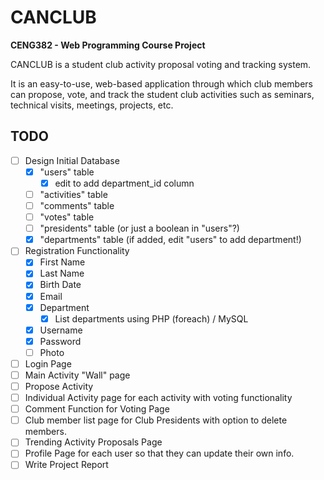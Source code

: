 # CANCLUB
**CENG382 - Web Programming Course Project**

CANCLUB is a student club activity proposal voting and tracking system.

It is an easy-to-use, web-based application through which club members can propose, vote, and track the student club activities such as seminars, technical visits, meetings, projects, etc.

## TODO

- [ ] Design Initial Database
  - [x] "users" table
    - [x] edit to add department_id column
  - [ ] "activities" table
  - [ ] "comments" table
  - [ ] "votes" table
  - [ ] "presidents" table (or just a boolean in "users"?)
  - [x] "departments" table (if added, edit "users" to add department!)
- [ ] Registration Functionality
  - [x] First Name
  - [x] Last Name
  - [x] Birth Date
  - [x] Email
  - [x] Department
    - [x] List departments using PHP (foreach) / MySQL
  - [x] Username
  - [x] Password
  - [ ] Photo
- [ ] Login Page
- [ ] Main Activity "Wall" page
- [ ] Propose Activity
- [ ] Individual Activity page for each activity with voting functionality
- [ ] Comment Function for Voting Page
- [ ] Club member list page for Club Presidents with option to delete members.
- [ ] Trending Activity Proposals Page
- [ ] Profile Page for each user so that they can update their own info.
- [ ] Write Project Report